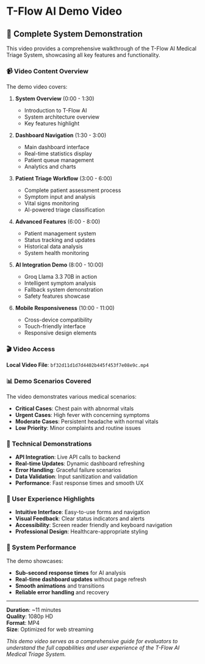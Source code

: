 # T-Flow AI Demo Video

## 🎥 Complete System Demonstration

This video provides a comprehensive walkthrough of the T-Flow AI Medical Triage System, showcasing all key features and functionality.

### 📹 Video Content Overview

The demo video covers:

1. **System Overview** (0:00 - 1:30)
   - Introduction to T-Flow AI
   - System architecture overview
   - Key features highlight

2. **Dashboard Navigation** (1:30 - 3:00)
   - Main dashboard interface
   - Real-time statistics display
   - Patient queue management
   - Analytics and charts

3. **Patient Triage Workflow** (3:00 - 6:00)
   - Complete patient assessment process
   - Symptom input and analysis
   - Vital signs monitoring
   - AI-powered triage classification

4. **Advanced Features** (6:00 - 8:00)
   - Patient management system
   - Status tracking and updates
   - Historical data analysis
   - System health monitoring

5. **AI Integration Demo** (8:00 - 10:00)
   - Groq Llama 3.3 70B in action
   - Intelligent symptom analysis
   - Fallback system demonstration
   - Safety features showcase

6. **Mobile Responsiveness** (10:00 - 11:00)
   - Cross-device compatibility
   - Touch-friendly interface
   - Responsive design elements

### 🎬 Video Access

**Local Video File**: `bf32d11d1d7d4402b445f453f7e08e9c.mp4`


### 📊 Demo Scenarios Covered

The video demonstrates various medical scenarios:

- **Critical Cases**: Chest pain with abnormal vitals
- **Urgent Cases**: High fever with concerning symptoms  
- **Moderate Cases**: Persistent headache with normal vitals
- **Low Priority**: Minor complaints and routine issues

### 🔧 Technical Demonstrations

- **API Integration**: Live API calls to backend
- **Real-time Updates**: Dynamic dashboard refreshing
- **Error Handling**: Graceful failure scenarios
- **Data Validation**: Input sanitization and validation
- **Performance**: Fast response times and smooth UX

### 📱 User Experience Highlights

- **Intuitive Interface**: Easy-to-use forms and navigation
- **Visual Feedback**: Clear status indicators and alerts
- **Accessibility**: Screen reader friendly and keyboard navigation
- **Professional Design**: Healthcare-appropriate styling

### 🚀 System Performance

The demo showcases:
- **Sub-second response times** for AI analysis
- **Real-time dashboard updates** without page refresh
- **Smooth animations** and transitions
- **Reliable error handling** and recovery

---

**Duration**: ~11 minutes  
**Quality**: 1080p HD  
**Format**: MP4  
**Size**: Optimized for web streaming

*This demo video serves as a comprehensive guide for evaluators to understand the full capabilities and user experience of the T-Flow AI Medical Triage System.*
